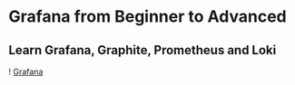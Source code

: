 # Grafana from Beginner to Advanced
## Learn Grafana, Graphite, Prometheus and Loki

! [Grafana](https://img-b.udemycdn.com/course/750x422/1473698_386a_9.jpg)
